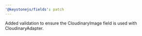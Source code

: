 ```yaml
---
'@keystonejs/fields': patch
---
```


Added validation to ensure the CloudinaryImage field is used with CloudinaryAdapter.
